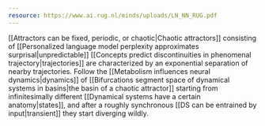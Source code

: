 ```yaml
---
resource: https://www.ai.rug.nl/minds/uploads/LN_NN_RUG.pdf
---
```


[[Attractors can be fixed, periodic, or chaotic|Chaotic attractors]] consisting of [[Personalized language model perplexity approximates surprisal|unpredictable]] [[Concepts predict discontinuities in phenomenal trajectory|trajectories]] are characterized by an exponential separation of nearby trajectories. Follow the [[Metabolism influences neural dynamics|dynamics]] of [[Bifurcations segment space of dynamical systems in basins|the basin of a chaotic attractor]] starting from infinitesimally different [[Dynamical systems have a certain anatomy|states]], and after a roughly synchronous [[DS can be entrained by input|transient]] they start diverging wildly.